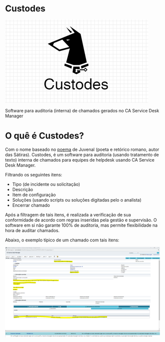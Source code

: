 # Custodes

  ![custodes_logo.PNG](https://github.com/jeanlandim/custodes/raw/master/custodes_logo.PNG)

  Software para auditoria (interna) de chamados gerados no CA Service Desk Manager


# O quê é Custodes?
Com o nome baseado no [poema](https://pt.wikipedia.org/wiki/Quis_custodiet_ipsos_custodes%3F) de Juvenal (poeta e retórico romano, autor das Sátiras). Custodes, é um software para auditoria (usando tratamento de texto) interna de chamados para equipes de helpdesk usando CA Service Desk Manager.

Filtrando os seguintes itens:
* Tipo (de incidente ou solicitação) 
* Descrição
* Item de configuração
* Soluções (usando scripts ou soluções digitadas pelo o analista)
* Encerrar chamado

Após a filtragem de tais itens, é realizada a verificação de sua conformidade de acordo com regras inseridas pela gestão e supervisão.
O software em si não garante 100% de auditoria, mas permite flexibilidade na hora de auditar chamados.

Abaixo, o exemplo típico de um chamado com tais itens:

![custodes_exemplo_01.PNG](https://github.com/jeanlandim/custodes/raw/master/custodes_exemplo_01.PNG)
![custodes_exemplo_02.PNG](https://github.com/jeanlandim/custodes/raw/master/custodes_exemplo_02.PNG)



